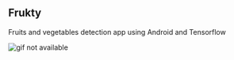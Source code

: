 ## Frukty
Fruits and vegetables detection app using Android and Tensorflow

![](https://github.com/vibhutipatel222/Frukty/blob/master/FRUKTY_video.gif "gif not available")
